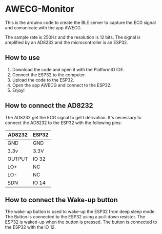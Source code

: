 # AWECG-Monitor
This is the arduino code to create the BLE server to capture the ECG signal and comunicate with the app AWECG.

The sample rate is 250Hz and the resolution is 12 bits. The signal is amplified by an AD8232 and the microcontroller is an ESP32.

## How to use
1. Download the code and open it with the PlatformIO IDE.
2. Connect the ESP32 to the computer.
3. Upload the code to the ESP32.
4. Open the app AWECG and connect to the ESP32.
5. Enjoy!

## How to connect the AD8232
The AD8232 get the ECG signal to get I derivation. It's necessary to connect the AD8232 to the ESP32 with the following pins:

| AD8232 | ESP32 |
|--------|-------|
| GND    | GND   |
| 3.3v   | 3.3V  |
| OUTPUT | IO 32 |
| LO+    | NC    |
| LO-    | NC    |
| SDN    | IO 14 |

## How to connect the Wake-up button
The wake-up button is used to wake-up the ESP32 from deep sleep mode. The Button is connected to the ESP32 using a pull-down resistor. The ESP32 is waked-up when the button is pressed. The button is connected to the ESP32 with the IO 12.